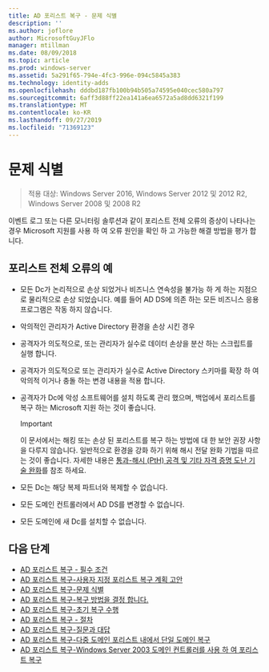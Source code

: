```yaml
---
title: AD 포리스트 복구 - 문제 식별
description: ''
ms.author: joflore
author: MicrosoftGuyJFlo
manager: mtillman
ms.date: 08/09/2018
ms.topic: article
ms.prod: windows-server
ms.assetid: 5a291f65-794e-4fc3-996e-094c5845a383
ms.technology: identity-adds
ms.openlocfilehash: dddbd187fb100b94b505a74595e040cec580a797
ms.sourcegitcommit: 6aff3d88ff22ea141a6ea6572a5ad8dd6321f199
ms.translationtype: MT
ms.contentlocale: ko-KR
ms.lasthandoff: 09/27/2019
ms.locfileid: "71369123"
---
```

# <a name="identify-the-problem"></a>문제 식별

>적용 대상: Windows Server 2016, Windows Server 2012 및 2012 R2, Windows Server 2008 및 2008 R2
  
이벤트 로그 또는 다른 모니터링 솔루션과 같이 포리스트 전체 오류의 증상이 나타나는 경우 Microsoft 지원를 사용 하 여 오류 원인을 확인 하 고 가능한 해결 방법을 평가 합니다.  

## <a name="examples-of-forest-wide-failures"></a>포리스트 전체 오류의 예

- 모든 Dc가 논리적으로 손상 되었거나 비즈니스 연속성을 불가능 하 게 하는 지점으로 물리적으로 손상 되었습니다. 예를 들어 AD DS에 의존 하는 모든 비즈니스 응용 프로그램은 작동 하지 않습니다.  
- 악의적인 관리자가 Active Directory 환경을 손상 시킨 경우  
- 공격자가 의도적으로, 또는 관리자가 실수로 데이터 손상을 분산 하는 스크립트를 실행 합니다.  
- 공격자가 의도적으로 또는 관리자가 실수로 Active Directory 스키마를 확장 하 여 악의적 이거나 충돌 하는 변경 내용을 적용 합니다.  
- 공격자가 Dc에 악성 소프트웨어를 설치 하도록 관리 했으며, 백업에서 포리스트를 복구 하는 Microsoft 지원 하는 것이 좋습니다.  
  
   > [!IMPORTANT]
   >  이 문서에서는 해킹 또는 손상 된 포리스트를 복구 하는 방법에 대 한 보안 권장 사항을 다루지 않습니다. 일반적으로 환경을 강화 하기 위해 해시 전달 완화 기법을 따르는 것이 좋습니다. 자세한 내용은 [통과-해시 (PtH) 공격 및 기타 자격 증명 도난 기술 완화](https://www.microsoft.com/download/details.aspx?id=36036)를 참조 하세요.
  
- 모든 Dc는 해당 복제 파트너와 복제할 수 없습니다.  
- 모든 도메인 컨트롤러에서 AD DS를 변경할 수 없습니다.  
- 모든 도메인에 새 Dc를 설치할 수 없습니다.  
  
## <a name="next-steps"></a>다음 단계

- [AD 포리스트 복구 - 필수 조건](AD-Forest-Recovery-Prerequisties.md)  
- [AD 포리스트 복구-사용자 지정 포리스트 복구 계획 고안](AD-Forest-Recovery-Devising-a-Plan.md)  
- [AD 포리스트 복구-문제 식별](AD-Forest-Recovery-Identify-the-Problem.md)
- [AD 포리스트 복구-복구 방법을 결정 합니다.](AD-Forest-Recovery-Determine-how-to-Recover.md)
- [AD 포리스트 복구-초기 복구 수행](AD-Forest-Recovery-Perform-initial-recovery.md)  
- [AD 포리스트 복구 - 절차](AD-Forest-Recovery-Procedures.md)  
- [AD 포리스트 복구-질문과 대답](AD-Forest-Recovery-FAQ.md)  
- [AD 포리스트 복구-다중 도메인 포리스트 내에서 단일 도메인 복구](AD-Forest-Recovery-Single-Domain-in-Multidomain-Recovery.md)  
- [AD 포리스트 복구-Windows Server 2003 도메인 컨트롤러를 사용 하 여 포리스트 복구](AD-Forest-Recovery-Windows-Server-2003.md) 

